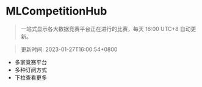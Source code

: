 # MLCompetitionHub

> 一站式显示各大数据竞赛平台正在进行的比赛，每天 16:00 UTC+8 自动更新。
  
> 更新时间: 2023-01-27T16:00:54+0800 

* 多家竞赛平台
* 多种订阅方式
* 下拉查看更多